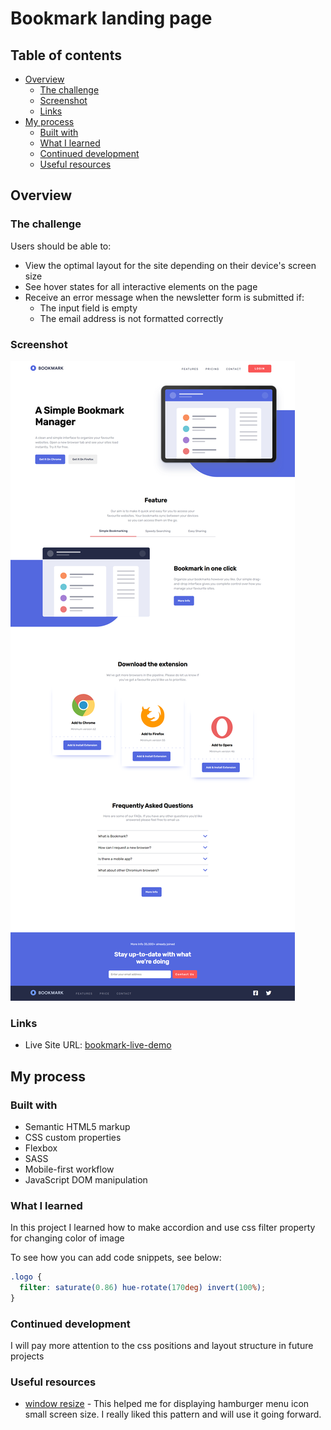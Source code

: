 # Bookmark landing page

## Table of contents

- [Overview](#overview)
  - [The challenge](#the-challenge)
  - [Screenshot](#screenshot)
  - [Links](#links)
- [My process](#my-process)
  - [Built with](#built-with)
  - [What I learned](#what-i-learned)
  - [Continued development](#continued-development)
  - [Useful resources](#useful-resources)

## Overview

### The challenge

Users should be able to:

- View the optimal layout for the site depending on their device's screen size
- See hover states for all interactive elements on the page
- Receive an error message when the newsletter form is submitted if:
  - The input field is empty
  - The email address is not formatted correctly

### Screenshot

![Screenshot](./screenshot/screenshot.png)

### Links

- Live Site URL: [bookmark-live-demo](https://bookmark-landing-page-anarseferov.vercel.app/)

## My process

### Built with

- Semantic HTML5 markup
- CSS custom properties
- Flexbox
- SASS
- Mobile-first workflow
- JavaScript DOM manipulation

### What I learned

In this project I learned how to make accordion and use css filter property for changing color of image

To see how you can add code snippets, see below:

```css
.logo {
  filter: saturate(0.86) hue-rotate(170deg) invert(100%);
}
```

### Continued development

I will pay more attention to the css positions and layout structure in future projects

### Useful resources

- [window resize](https://developer.mozilla.org/en-US/docs/Web/API/Window/resize_event) - This helped me for displaying hamburger menu icon small screen size. I really liked this pattern and will use it going forward.
